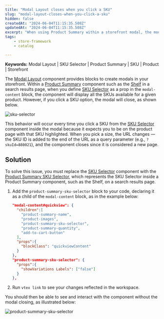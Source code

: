 ```yaml
---
title: "Modal Layout closes when you click a SKU"
slug: "modal-layout-closes-when-you-click-a-sku"
hidden: false
createdAt: "2024-06-04T11:15:35.508Z"
updatedAt: "2024-06-04T11:15:35.508Z"
excerpt: "When using Product Summary within a storefront modal, the modal closes when you click a SKU."
tags:
    - store-framework
    - catalog

---
```


**Keywords:** Modal Layout | SKU Selector | Product Summary | SKU | Product | Storefront

The [Modal Layout](https://developers.vtex.com/docs/apps/vtex.modal-layout) component provides blocks to create modals in your storefront. Within a [Product Summary](https://developers.vtex.com/docs/apps/vtex.product-summary) component such as the [Shelf](https://developers.vtex.com/docs/guides/vtex-shelf/) in a search results page, when you define [SKU Selector](https://developers.vtex.com/docs/apps/vtex.store-components/skuselector) as a prop in the `modal-content` block, the component will display all the SKUs available for a given product. However, if you click a SKU option, the modal will close, as shown below.

![sku-selector](https://cdn.jsdelivr.net/gh/vtexdocs/dev-portal-content@main/docs/troubleshooting/development/sku-selector.gif)

This behavior will occur every time you click a SKU from the [SKU Selector](https://developers.vtex.com/docs/apps/vtex.store-components/skuselector) component inside the modal because it expects you to be on the product page with that SKU highlighted. When you pick a size, the URL changes — the SKU ID is added to the end of the URL as a query parameter (e.g., `?skuId=880021`), and the component closes since it is considered a new page.

## Solution

To solve this issue, you must replace the [SKU Selector](https://developers.vtex.com/docs/apps/vtex.store-components/skuselector) component with the [Product Summary SKU Selector](https://developers.vtex.com/vtex-developer-docs/docs/vtex-product-summary-productsummaryskuselector), which represents the SKU Selector inside a Product Summary component, such as the Shelf, on a search results page.

1. Add the `product-summary-sku-selector` block to your code, declaring it as a child of the `modal-content` block, as in the example below:

    ```json
    "modal-content#quickview": {
      "children":[
        "product-summary-name",
        "product-images",
        "product-summary-sku-selector",
        "product-summary-quantity",
        "add-to-cart-button"
      ],
      "props":{
        "blockClass": "quickviewContent"
      }
    },
    "product-summary-sku-selector": {
      "props":{
        "showVariations Labels": ["false"]
      }
    },
    ```

2. Run `vtex link` to see your changes reflected in the workspace.

You should then be able to see and interact with the component without the modal closing, as illustrated below:

![product-summary-sku-selector](https://cdn.jsdelivr.net/gh/vtexdocs/dev-portal-content@main/docs/troubleshooting/development/product-summary-sku-selector.gif)
